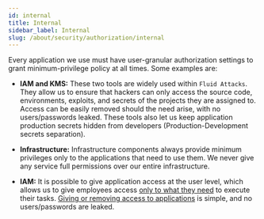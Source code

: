 ```yaml
---
id: internal
title: Internal
sidebar_label: Internal
slug: /about/security/authorization/internal
---
```


Every application we use must have
user-granular authorization settings
to grant minimum-privilege policy at all times.
Some examples are:

- **IAM and KMS:** These two tools
are widely used within `Fluid Attacks`.
They allow us to ensure
that hackers can only access the source code,
environments, exploits, and secrets
of the projects they are assigned to.
Access can be easily removed should the need arise,
with no users/passwords leaked.
These tools also let us
keep application production secrets
hidden from developers
(Production-Development secrets separation).

- **Infrastructure:** Infrastructure components
always provide minimum privileges
only to the applications that need to use them.
We never give any service full permissions
over our entire infrastructure.

- **IAM:** It is possible to give
application access at the user level,
which allows us to give employees access
[only to what they need](/criteria/requirements/176)
to execute their tasks.
[Giving or removing access to applications](/criteria/requirements/034)
is simple, and no users/passwords are leaked.

